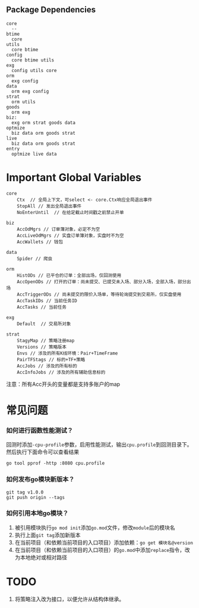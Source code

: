 
## Package Dependencies
```text
core
  --
btime
  core
utils
  core btime
config
  core btime utils
exg
  config utils core
orm
  exg config  
data
  orm exg config 
strat
  orm utils
goods
  orm exg 
biz:
  exg orm strat goods data
optmize
  biz data orm goods strat
live 
  biz data orm goods strat
entry
  optmize live data 
```

# Important Global Variables
```text
core
    Ctx  // 全局上下文，可select <- core.Ctx响应全局退出事件
    StopAll // 发出全局退出事件
    NoEnterUntil  // 在给定截止时间戳之前禁止开单
    
biz
    AccOdMgrs // 订单簿对象，必定不为空
    AccLiveOdMgrs // 实盘订单簿对象，实盘时不为空
    AccWallets // 钱包
    
data
    Spider // 爬虫

orm
    HistODs // 已平仓的订单：全部出场，仅回测使用
    AccOpenODs // 打开的订单：尚未提交、已提交未入场、部分入场，全部入场，部分出场
    AccTriggerODs // 尚未提交的限价入场单，等待轮询提交到交易所，仅实盘使用
    AccTaskIDs // 当前任务ID
    AccTasks // 当前任务

exg
    Default  // 交易所对象

strat
    StagyMap // 策略注册map
    Versions // 策略版本
    Envs // 涉及的所有K线环境：Pair+TimeFrame
    PairTFStags // 标的+TF+策略
    AccJobs // 涉及的所有标的
    AccInfoJobs // 涉及的所有辅助信息标的
```
注意：所有Acc开头的变量都是支持多账户的map

# 常见问题
### 如何进行函数性能测试？
回测时添加`-cpu-profile`参数，启用性能测试，输出`cpu.profile`到回测目录下。然后执行下面命令可以查看结果
```shell
go tool pprof -http :8080 cpu.profile
```
### 如何发布go模块新版本？
```shell
git tag v1.0.0
git push origin --tags
```
### 如何引用本地go模块？
1. 被引用模块执行`go mod init`添加`go.mod`文件，修改`module`后的模块名
2. 执行上面`git tag`添加新版本
3. 在当前项目（和依赖当前项目的入口项目）添加依赖：`go get 模块名@version`
4. 在当前项目（和依赖当前项目的入口项目）的`go.mod`中添加`replace`指令，改为本地绝对或相对路径

# TODO
1. 将策略注入改为接口，以便允许从结构体继承。
